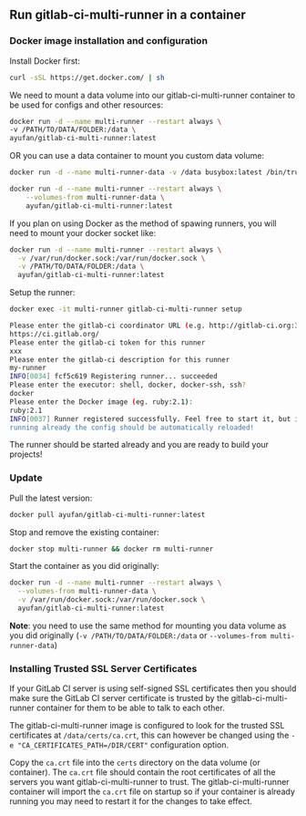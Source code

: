 ## Run gitlab-ci-multi-runner in a container

### Docker image installation and configuration

Install Docker first:

```bash
curl -sSL https://get.docker.com/ | sh
```

We need to mount a data volume into our gitlab-ci-multi-runner container to
be used for configs and other resources:

```bash
docker run -d --name multi-runner --restart always \
-v /PATH/TO/DATA/FOLDER:/data \
ayufan/gitlab-ci-multi-runner:latest
```

OR you can use a data container to mount you custom data volume:

```bash
docker run -d --name multi-runner-data -v /data busybox:latest /bin/true

docker run -d --name multi-runner --restart always \
    --volumes-from multi-runner-data \
    ayufan/gitlab-ci-multi-runner:latest
```

If you plan on using Docker as the method of spawing runners, you will need to
mount your docker socket like:

```bash
docker run -d --name multi-runner --restart always \
  -v /var/run/docker.sock:/var/run/docker.sock \
  -v /PATH/TO/DATA/FOLDER:/data \
  ayufan/gitlab-ci-multi-runner:latest
```

Setup the runner:

```bash
docker exec -it multi-runner gitlab-ci-multi-runner setup

Please enter the gitlab-ci coordinator URL (e.g. http://gitlab-ci.org:3000/ )
https://ci.gitlab.org/
Please enter the gitlab-ci token for this runner
xxx
Please enter the gitlab-ci description for this runner
my-runner
INFO[0034] fcf5c619 Registering runner... succeeded
Please enter the executor: shell, docker, docker-ssh, ssh?
docker
Please enter the Docker image (eg. ruby:2.1):
ruby:2.1
INFO[0037] Runner registered successfully. Feel free to start it, but if it's
running already the config should be automatically reloaded!
```

The runner should be started already and you are ready to build your projects!

### Update

Pull the latest version:

```bash
docker pull ayufan/gitlab-ci-multi-runner:latest
```

Stop and remove the existing container:

```bash
docker stop multi-runner && docker rm multi-runner
```

Start the container as you did originally:

```bash
docker run -d --name multi-runner --restart always \
  --volumes-from multi-runner-data \
  -v /var/run/docker.sock:/var/run/docker.sock \
  ayufan/gitlab-ci-multi-runner:latest
```

**Note**: you need to use the same method for mounting you data volume as you
    did originally (`-v /PATH/TO/DATA/FOLDER:/data` or `--volumes-from multi-runner-data`)

### Installing Trusted SSL Server Certificates

If your GitLab CI server is using self-signed SSL certificates then you should
make sure the GitLab CI server certificate is trusted by the gitlab-ci-multi-runner
container for them to be able to talk to each other.

The gitlab-ci-multi-runner image is configured to look for the trusted SSL
certificates at `/data/certs/ca.crt`, this can however be changed using the
`-e "CA_CERTIFICATES_PATH=/DIR/CERT"` configuration option.

Copy the `ca.crt` file into the `certs` directory on the data volume (or container).
The `ca.crt` file should contain the root certificates of all the servers you
want gitlab-ci-multi-runner to trust. The gitlab-ci-multi-runner container will
import the `ca.crt` file on startup so if your container is already running you
may need to restart it for the changes to take effect.
